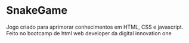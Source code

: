 # SnakeGame
Jogo criado para aprimorar conhecimentos em HTML, CSS e javascript. Feito no bootcamp de html web developer da digital innovation one
